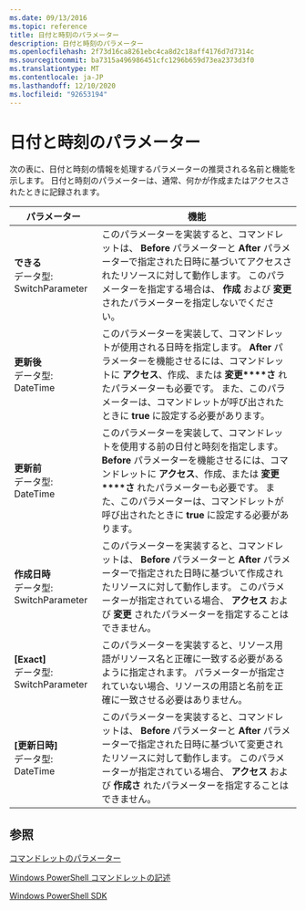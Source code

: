 ```yaml
---
ms.date: 09/13/2016
ms.topic: reference
title: 日付と時刻のパラメーター
description: 日付と時刻のパラメーター
ms.openlocfilehash: 2f73d16ca8261ebc4ca8d2c18aff4176d7d7314c
ms.sourcegitcommit: ba7315a496986451cfc1296b659d73ea2373d3f0
ms.translationtype: MT
ms.contentlocale: ja-JP
ms.lasthandoff: 12/10/2020
ms.locfileid: "92653194"
---
```

# <a name="date-and-time-parameters"></a>日付と時刻のパラメーター

次の表に、日付と時刻の情報を処理するパラメーターの推奨される名前と機能を示します。 日付と時刻のパラメーターは、通常、何かが作成またはアクセスされたときに記録されます。

|パラメーター|機能|
|---|---|
|**できる**<br>データ型: SwitchParameter|このパラメーターを実装すると、コマンドレットは、 **Before** パラメーターと **After** パラメーターで指定された日時に基づいてアクセスされたリソースに対して動作します。 このパラメーターを指定する場合は、 **作成** および **変更** されたパラメーターを指定しないでください。|
|**更新後**<br>データ型: DateTime|このパラメーターを実装して、コマンドレットが使用される日時を指定します。 **After** パラメーターを機能させるには、コマンドレットに **アクセス**、作成、または **変更****さ** れたパラメーターも必要です。 また、このパラメーターは、コマンドレットが呼び出されたときに **true** に設定する必要があります。|
|**更新前**<br>データ型: DateTime|このパラメーターを実装して、コマンドレットを使用する前の日付と時刻を指定します。 **Before** パラメーターを機能させるには、コマンドレットに **アクセス**、作成、または **変更****さ** れたパラメーターも必要です。 また、このパラメーターは、コマンドレットが呼び出されたときに **true** に設定する必要があります。|
|**作成日時**<br>データ型: SwitchParameter|このパラメーターを実装すると、コマンドレットは、 **Before** パラメーターと **After** パラメーターで指定された日時に基づいて作成されたリソースに対して動作します。 このパラメーターが指定されている場合、 **アクセス** および **変更** されたパラメーターを指定することはできません。|
|**[Exact]**<br>データ型: SwitchParameter|このパラメーターを実装すると、リソース用語がリソース名と正確に一致する必要があるように指定されます。 パラメーターが指定されていない場合、リソースの用語と名前を正確に一致させる必要はありません。|
|**[更新日時]**<br>データ型: DateTime|このパラメーターを実装すると、コマンドレットは、 **Before** パラメーターと **After** パラメーターで指定された日時に基づいて変更されたリソースに対して動作します。 このパラメーターが指定されている場合、 **アクセス** および **作成さ** れたパラメーターを指定することはできません。|
## <a name="see-also"></a>参照

[コマンドレットのパラメーター](./cmdlet-parameters.md)

[Windows PowerShell コマンドレットの記述](./writing-a-windows-powershell-cmdlet.md)

[Windows PowerShell SDK](../windows-powershell-reference.md)
